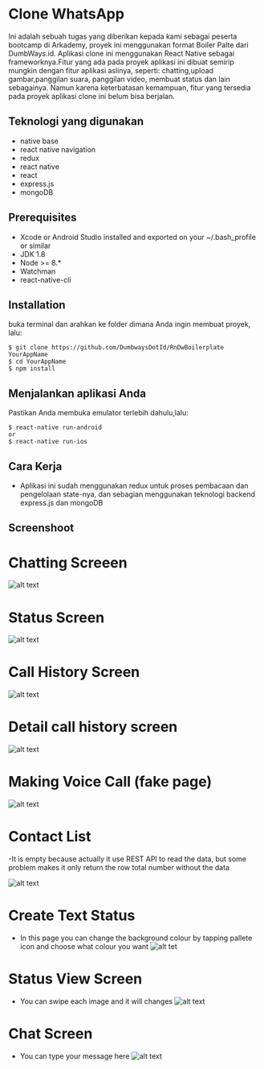 # Clone WhatsApp

Ini adalah sebuah tugas yang diberikan kepada kami sebagai peserta bootcamp di Arkademy, proyek ini menggunakan format Boiler Palte dari DumbWays.id. Aplikasi clone ini menggunakan React Native sebagai frameworknya.Fitur yang ada pada proyek aplikasi ini dibuat semirip mungkin dengan fitur aplikasi aslinya, seperti: chatting,upload gambar,panggilan suara, panggilan video, membuat status dan lain sebagainya. Namun karena keterbatasan kemampuan, fitur yang tersedia pada proyek aplikasi clone ini belum bisa berjalan.

## Teknologi yang digunakan

- native base
- react native navigation
- redux
- react native
- react
- express.js
- mongoDB

## Prerequisites

- Xcode or Android Studio installed and exported on your ~/.bash_profile or similar
- JDK 1.8
- Node >= 8.*
- Watchman
- react-native-cli

## Installation

buka terminal dan arahkan ke folder dimana Anda ingin membuat proyek, lalu:
```
$ git clone https://github.com/DumbwaysDotId/RnDwBoilerplate YourAppName
$ cd YourAppName
$ npm install
```

## Menjalankan aplikasi Anda

Pastikan Anda membuka emulator terlebih dahulu,lalu:
```
$ react-native run-android
or
$ react-native run-ios
```

## Cara Kerja

- Aplikasi ini sudah menggunakan redux untuk proses pembacaan dan pengelolaan state-nya, dan sebagian menggunakan teknologi backend express.js dan mongoDB

## Screenshoot
# Chatting Screeen
![alt text](https://github.com/HandiSutriyan/CloneWhatsApp/blob/master/Screenshot_2018-06-07-14-16-25-45.png)

# Status Screen
![alt text](https://github.com/HandiSutriyan/CloneWhatsApp/blob/master/Screenshot_2018-06-07-14-16-29-31.png)

#  Call History Screen
![alt text](https://github.com/HandiSutriyan/CloneWhatsApp/blob/master/Screenshot_2018-06-07-14-16-32-84.png)

# Detail call history screen
![alt text](https://github.com/HandiSutriyan/CloneWhatsApp/blob/master/Screenshot_2018-06-07-14-16-37-84.png)
 
# Making Voice Call (fake page)
![alt text](https://github.com/HandiSutriyan/CloneWhatsApp/blob/master/Screenshot_2018-06-07-14-16-43-90.png)

# Contact List 
-It is empty because actually it use REST API to read the data, but some problem makes it
only return the row total number without the data

![alt text](https://github.com/HandiSutriyan/CloneWhatsApp/blob/master/Screenshot_2018-06-07-14-16-48-84.png)

# Create Text Status
- In this page you can change the background colour by tapping pallete icon and choose what colour you want
![alt tet](https://github.com/HandiSutriyan/CloneWhatsApp/blob/master/Screenshot_2018-06-07-14-16-56-21.png)

# Status View Screen
- You can swipe each image and it will changes
![alt text](https://github.com/HandiSutriyan/CloneWhatsApp/blob/master/Screenshot_2018-06-07-14-17-01-32.png)

# Chat Screen
- You can type your message here
![alt text](https://github.com/HandiSutriyan/CloneWhatsApp/blob/master/Screenshot_2018-06-07-14-17-11-07.png)


